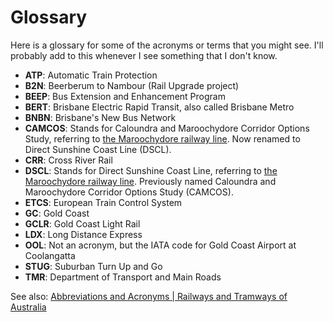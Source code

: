 # Glossary

Here is a glossary for some of the acronyms or terms that you might see. I'll probably add to this whenever I see something that I don't know.

- **ATP**: Automatic Train Protection
- **B2N**: Beerberum to Nambour (Rail Upgrade project)
- **BEEP**: Bus Extension and Enhancement Program
- **BERT**: Brisbane Electric Rapid Transit, also called Brisbane Metro
- **BNBN**: Brisbane's New Bus Network
- **CAMCOS**: Stands for Caloundra and Maroochydore Corridor Options Study, referring to [the Maroochydore railway line](https://en.wikipedia.org/wiki/Maroochydore_railway_line). Now renamed to Direct Sunshine Coast Line (DSCL).
- **CRR**: Cross River Rail
- **DSCL**: Stands for Direct Sunshine Coast Line, referring to [the Maroochydore railway line](https://en.wikipedia.org/wiki/Maroochydore_railway_line). Previously named Caloundra and Maroochydore Corridor Options Study (CAMCOS).
- **ETCS**: European Train Control System
- **GC**: Gold Coast
- **GCLR**: Gold Coast Light Rail
- **LDX**: Long Distance Express
- **OOL**: Not an acronym, but the IATA code for Gold Coast Airport at Coolangatta
- **STUG**: Suburban Turn Up and Go
- **TMR**: Department of Transport and Main Roads

See also: [Abbreviations and Acronyms | Railways and Tramways of Australia](https://www.railtram.com.au/abbreviations-and-acronyms)